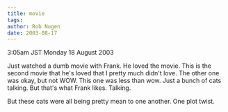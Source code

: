 ```yaml
---
title: movie
tags: 
author: Rob Nugen
date: 2003-08-17
---
```


<p class=date>3:05am JST Monday 18 August 2003</p>

<p>Just watched a dumb movie with Frank.  He loved the movie.   This
is the second movie that he's loved that I pretty much didn't love.
The other one was okay, but not WOW.   This one was less than wow.
Just a bunch of cats talking.   But that's what Frank likes.
Talking.</p>

<p>But these cats were all being pretty mean to one another.  One plot
twist.</p>
